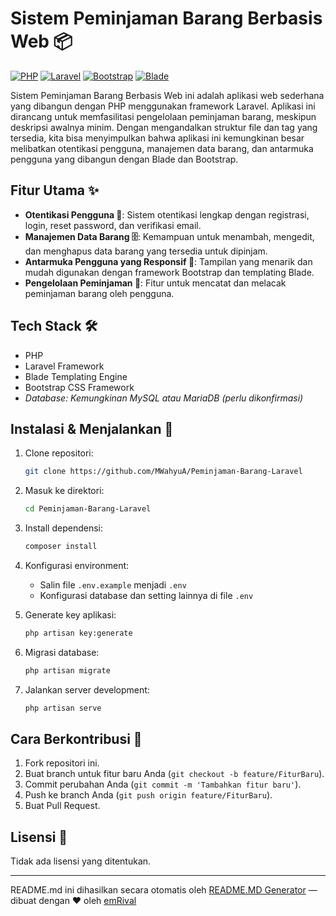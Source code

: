 # Sistem Peminjaman Barang Berbasis Web 📦

[![PHP](https://img.shields.io/badge/PHP-777BB4?style=for-the-badge&logo=php&logoColor=white "PHP")](https://www.php.net/)
[![Laravel](https://img.shields.io/badge/Laravel-FF2D20?style=for-the-badge&logo=laravel&logoColor=white "Laravel")](https://laravel.com/)
[![Bootstrap](https://img.shields.io/badge/Bootstrap-563D7C?style=for-the-badge&logo=bootstrap&logoColor=white "Bootstrap")](https://getbootstrap.com/)
[![Blade](https://img.shields.io/badge/Blade-000000?style=for-the-badge&logo=laravel&logoColor=white "Blade")](https://laravel.com/docs/10.x/blade)

Sistem Peminjaman Barang Berbasis Web ini adalah aplikasi web sederhana yang dibangun dengan PHP menggunakan framework Laravel.  Aplikasi ini dirancang untuk memfasilitasi pengelolaan peminjaman barang, meskipun deskripsi awalnya minim. Dengan mengandalkan struktur file dan tag yang tersedia, kita bisa menyimpulkan bahwa aplikasi ini kemungkinan besar melibatkan otentikasi pengguna, manajemen data barang, dan antarmuka pengguna yang dibangun dengan Blade dan Bootstrap.

## Fitur Utama ✨

*   **Otentikasi Pengguna 🔐**: Sistem otentikasi lengkap dengan registrasi, login, reset password, dan verifikasi email.
*   **Manajemen Data Barang 🗄️**: Kemampuan untuk menambah, mengedit, dan menghapus data barang yang tersedia untuk dipinjam.
*   **Antarmuka Pengguna yang Responsif 📱**: Tampilan yang menarik dan mudah digunakan dengan framework Bootstrap dan templating Blade.
*   **Pengelolaan Peminjaman 📅**: Fitur untuk mencatat dan melacak peminjaman barang oleh pengguna.

## Tech Stack 🛠️

*   PHP
*   Laravel Framework
*   Blade Templating Engine
*   Bootstrap CSS Framework
*   *Database: Kemungkinan MySQL atau MariaDB (perlu dikonfirmasi)*

## Instalasi & Menjalankan 🚀

1.  Clone repositori:
    ```bash
    git clone https://github.com/MWahyuA/Peminjaman-Barang-Laravel
    ```

2.  Masuk ke direktori:
    ```bash
    cd Peminjaman-Barang-Laravel
    ```

3.  Install dependensi:
    ```bash
    composer install
    ```

4.  Konfigurasi environment:
    * Salin file `.env.example` menjadi `.env`
    * Konfigurasi database dan setting lainnya di file `.env`

5.  Generate key aplikasi:
    ```bash
    php artisan key:generate
    ```

6.  Migrasi database:
    ```bash
    php artisan migrate
    ```

7.  Jalankan server development:
    ```bash
    php artisan serve
    ```

## Cara Berkontribusi 🤝

1.  Fork repositori ini.
2.  Buat branch untuk fitur baru Anda (`git checkout -b feature/FiturBaru`).
3.  Commit perubahan Anda (`git commit -m 'Tambahkan fitur baru'`).
4.  Push ke branch Anda (`git push origin feature/FiturBaru`).
5.  Buat Pull Request.

## Lisensi 📄

Tidak ada lisensi yang ditentukan.


---
README.md ini dihasilkan secara otomatis oleh [README.MD Generator](https://github.com/emRival) — dibuat dengan ❤️ oleh [emRival](https://github.com/emRival)
